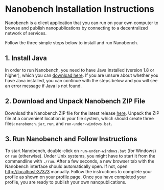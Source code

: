 Nanobench Installation Instructions
===================================

Nanobench is a client application that you can run on your own computer to browse and publish nanopublications by connecting to a decentralized network of services.

Follow the three simple steps below to install and run Nanobench.


## 1. Install Java

In order to run Nanobench, you need to have Java installed (version 1.8 or higher), which you can [download here](https://www.java.com/download/).
If you are unsure about whether you have Java installed, you can continue with the steps below and you will see an error message if Java is not found.


## 2. Download and Unpack Nanobench ZIP File

Download the Nanobench ZIP file for the latest release [here](https://github.com/peta-pico/nanobench/releases/latest).
Unpack the ZIP file at a convenient location in your file system, which should create three files: `nanobench.jar`, `run`, and `run-under-windows.bat`.


## 3. Run Nanobench and Follow Instructions

To start Nanobench, double-click on `run-under-windows.bat` (for Windows) or `run` (otherwise).
Under Unix systems, you might have to start it from the commandline with `./run`.
After a few seconds, a new browser tab with the Nanobench interface should automatically open.
If not, open [http://localhost:37373](http://localhost:37373) manually.
Follow the instructions to complete your profile as shown on your [profile page](http://localhost:37373/profile).
Once you have completed your profile, you are ready to publish your own nanopublications.
